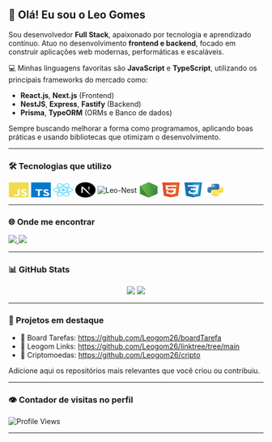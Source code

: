## 👋 Olá! Eu sou o Leo Gomes

Sou desenvolvedor **Full Stack**, apaixonado por tecnologia e aprendizado contínuo. Atuo no desenvolvimento **frontend e backend**, focado em construir aplicações web modernas, performáticas e escaláveis.

💻 Minhas linguagens favoritas são **JavaScript** e **TypeScript**, utilizando os principais frameworks do mercado como:

- **React.js**, **Next.js** (Frontend)
- **NestJS**, **Express**, **Fastify** (Backend)
- **Prisma**, **TypeORM** (ORMs e Banco de dados)

Sempre buscando melhorar a forma como programamos, aplicando boas práticas e usando bibliotecas que otimizam o desenvolvimento.

---

### 🛠️ Tecnologias que utilizo

<div style="display: inline_block">
  <img align="center" alt="Leo-JS" height="30" width="40" src="https://raw.githubusercontent.com/devicons/devicon/master/icons/javascript/javascript-plain.svg">
  <img align="center" alt="Leo-TS" height="30" width="40" src="https://raw.githubusercontent.com/devicons/devicon/master/icons/typescript/typescript-plain.svg">
  <img align="center" alt="Leo-React" height="30" width="40" src="https://raw.githubusercontent.com/devicons/devicon/master/icons/react/react-original.svg">
  <img align="center" alt="Leo-Next" height="30" width="40" src="https://raw.githubusercontent.com/devicons/devicon/master/icons/nextjs/nextjs-original.svg">
 <img align="center" alt="Leo-Nest" height="30" width="40" src="https://nestjs.com/img/logo-small.svg">
  <img align="center" alt="Leo-Node" height="30" width="40" src="https://raw.githubusercontent.com/devicons/devicon/master/icons/nodejs/nodejs-original.svg">
  <img align="center" alt="Leo-HTML" height="30" width="40" src="https://raw.githubusercontent.com/devicons/devicon/master/icons/html5/html5-original.svg">
  <img align="center" alt="Leo-CSS" height="30" width="40" src="https://raw.githubusercontent.com/devicons/devicon/master/icons/css3/css3-original.svg">
  <img align="center" alt="Leo-Python" height="30" width="40" src="https://raw.githubusercontent.com/devicons/devicon/master/icons/python/python-original.svg">
</div>

---

### 🌐 Onde me encontrar

<div>
  <a href="http://leogomweb.com.br/" target="_blank">
    <img src="https://img.shields.io/badge/Site-000000?style=for-the-badge&logo=google-chrome&logoColor=white">
  </a>
  <a href="mailto:leogomdesenvolvimento@gmail.com" target="_blank">
    <img src="https://img.shields.io/badge/Gmail-333333?style=for-the-badge&logo=gmail&logoColor=white">
  </a>
</div>


---

### 📊 GitHub Stats

<div align="center">
  <img height="180em" src="https://github-readme-stats.vercel.app/api?username=leogom26&show_icons=true&bg_color=000000&title_color=FFD700&text_color=FFFFFF&icon_color=FFD700&border_color=FFD700" />
  <img height="180em" src="https://github-readme-stats.vercel.app/api/top-langs/?username=leogom26&layout=compact&langs_count=10&bg_color=000000&title_color=FFD700&text_color=FFFFFF&icon_color=FFD700&border_color=FFD700" />
</div>


---

### 🚀 Projetos em destaque

- 🔗 Board Tarefas: https://github.com/Leogom26/boardTarefa
- 🔗 Leogom Links: https://github.com/Leogom26/linktree/tree/main
- 🔗 Criptomoedas: https://github.com/Leogom26/cripto

Adicione aqui os repositórios mais relevantes que você criou ou contribuiu.

---

### 👁️ Contador de visitas no perfil

<img align="center" src="https://komarev.com/ghpvc/?username=SEU-USUARIO-GITHUB&style=flat-square&color=blue" alt="Profile Views" />

---

